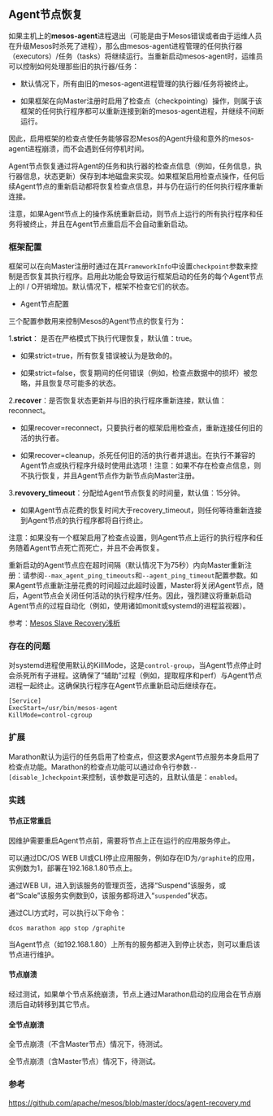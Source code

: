 ## Agent节点恢复

如果主机上的**mesos-agent**进程退出（可能是由于Mesos错误或者由于运维人员在升级Mesos时杀死了进程），那么由mesos-agent进程管理的任何执行器（executors）/任务（tasks）将继续运行。当重新启动mesos-agent时，运维员可以控制如何处理那些旧的执行器/任务：

* 默认情况下，所有由旧的mesos-agent进程管理的执行器/任务将被终止。

* 如果框架在向Master注册时启用了检查点（checkpointing）操作，则属于该框架的任何执行程序都可以重新连接到新的mesos-agent进程，并继续不间断运行。


因此，启用框架的检查点使任务能够容忍Mesos的Agent升级和意外的mesos-agent进程崩溃，而不会遇到任何停机时间。

Agent节点恢复通过将Agent的任务和执行器的检查点信息（例如，任务信息，执行器信息，状态更新）保存到本地磁盘来实现。如果框架启用检查点操作，任何后续Agent节点的重新启动都将恢复检查点信息，并与仍在运行的任何执行程序重新连接。

注意，如果Agent节点上的操作系统重新启动，则节点上运行的所有执行程序和任务将被终止，并且在Agent节点重启后不会自动重新启动。

### 框架配置

框架可以在向Master注册时通过在其`FrameworkInfo`中设置`checkpoint`参数来控制是否恢复其执行程序。启用此功能会导致运行框架启动的任务的每个Agent节点上的I / O开销增加。默认情况下，框架不检查它们的状态。

* Agent节点配置

三个配置参数用来控制Mesos的Agent节点的恢复行为：

1.**strict**： 是否在严格模式下执行代理恢复，默认值：true。

* 如果strict=true，所有恢复错误被认为是致命的。

* 如果strict=false，恢复期间的任何错误（例如，检查点数据中的损坏）被忽略，并且恢复尽可能多的状态。


2.**recover**：是否恢复状态更新并与旧的执行程序重新连接，默认值：reconnect。

* 如果recover=reconnect，只要执行者的框架启用检查点，重新连接任何旧的活的执行者。

* 如果recover=cleanup，杀死任何旧的活的执行者并退出。在执行不兼容的Agent节点或执行程序升级时使用此选项！注意：如果不存在检查点信息，则不执行恢复，并且Agent节点作为新节点向Master注册。


3.**revovery\_timeout**：分配给Agent节点恢复的时间量，默认值：15分钟。

* 如果Agent节点花费的恢复时间大于recovery\_timeout，则任何等待重新连接到Agent节点的执行程序都将自行终止。

注意：如果没有一个框架启用了检查点设置，则Agent节点上运行的执行程序和任务随着Agent节点死亡而死亡，并且不会再恢复。

重新启动的Agent节点应在超时间隔（默认情况下为75秒）内向Master重新注册：请参阅`--max_agent_ping_timeouts`和`--agent_ping_timeout`配置参数。如果Agent节点重新注册花费的时间超过此超时设置，Master将关闭Agent节点，随后，Agent节点会关闭任何活动的执行程序\/任务。因此，强烈建议将重新启动Agent节点的过程自动化（例如，使用诸如monit或systemd的进程监视器）。

参考：[Mesos Slave Recovery浅析](http://www.10tiao.com/html/497/201507/207202014/1.html)

### 存在的问题

对systemd进程使用默认的KillMode，这是`control-group`，当Agent节点停止时会杀死所有子进程。这确保了“辅助”过程（例如，提取程序和perf）与Agent节点进程一起终止。这确保执行程序在Agent节点重新启动后继续存在。

```
[Service] 
ExecStart=/usr/bin/mesos-agent 
KillMode=control-cgroup
```

### 扩展

Marathon默认为运行的任务启用了检查点，但这要求Agent节点服务本身启用了检查点功能。Marathon的检查点功能可以通过命令行参数`--[disable_]checkpoint`来控制，该参数是可选的，且默认值是：`enabled`。

### 实践

#### 节点正常重启

因维护需要重启Agent节点前，需要将节点上正在运行的应用服务停止。

可以通过DC/OS WEB UI或CLI停止应用服务，例如存在ID为`/graphite`的应用，实例数为1，部署在192.168.1.80节点上。

通过WEB UI，进入到该服务的管理页签，选择“Suspend”该服务，或者“Scale”该服务实例数到0，该服务都将进入“`suspended`”状态。

通过CLI方式时，可以执行以下命令：

```
dcos marathon app stop /graphite
```

当Agent节点（如192.168.1.80）上所有的服务都进入到停止状态，则可以重启该节点进行维护。

#### 节点崩溃

经过测试，如果单个节点系统崩溃，节点上通过Marathon启动的应用会在节点崩溃后自动转移到其它节点。

#### 全节点崩溃

全节点崩溃（不含Master节点）情况下，待测试。

全节点崩溃（含Master节点）情况下，待测试。

### 参考

https://github.com/apache/mesos/blob/master/docs/agent-recovery.md

